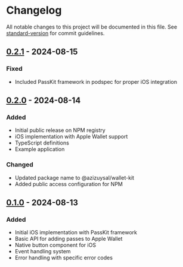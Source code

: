 # Changelog

All notable changes to this project will be documented in this file. See [standard-version](https://github.com/conventional-changelog/standard-version) for commit guidelines.

## [0.2.1] - 2024-08-15

### Fixed

- Included PassKit framework in podspec for proper iOS integration

## [0.2.0] - 2024-08-14

### Added

- Initial public release on NPM registry
- iOS implementation with Apple Wallet support
- TypeScript definitions
- Example application

### Changed

- Updated package name to @azizuysal/wallet-kit
- Added public access configuration for NPM

## [0.1.0] - 2024-08-13

### Added

- Initial iOS implementation with PassKit framework
- Basic API for adding passes to Apple Wallet
- Native button component for iOS
- Event handling system
- Error handling with specific error codes

[0.2.1]: https://github.com/azizuysal/wallet-kit/compare/v0.2.0...v0.2.1
[0.2.0]: https://github.com/azizuysal/wallet-kit/compare/v0.1.0...v0.2.0
[0.1.0]: https://github.com/azizuysal/wallet-kit/releases/tag/v0.1.0
